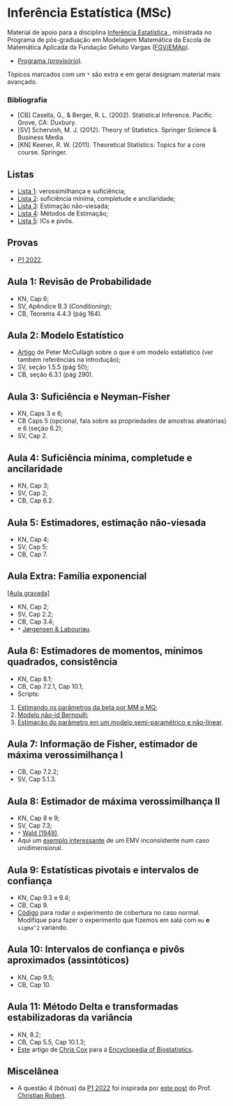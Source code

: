# Inferência Estatística (MSc)

Material de apoio para a disciplina [Inferência Estatística ](https://emap.fgv.br/disciplina/inferencia-estatistica), ministrada no Programa de pós-graduação em Modelagem Matemática da Escola de Matemática Aplicada da Fundação Getulio Vargas ([FGV/EMAp](https://emap.fgv.br/)).

- [Programa (provisório)](https://docs.google.com/spreadsheets/d/1szd83K73sLuliVOLTpiFWMIW9guEcbbV-wZvUgoIcrg/edit#gid=0).

Tópicos marcados com um `*` são extra e em geral designam material mais avançado.

### Bibliografia

- [CB] Casella, G., & Berger, R. L. (2002). Statistical Inference. Pacific Grove, CA: Duxbury.
- [SV] Schervish, M. J. (2012). Theory of Statistics. Springer Science & Business Media.
- [KN] Keener, R. W. (2011). Theoretical Statistics: Topics for a core course. Springer. 

## Listas

- [Lista 1](https://github.com/maxbiostat/Statistical_Inference_MSc/blob/main/listas/lista1_InfEst_MSc.pdf): verossimilhança e suficiência;
- [Lista 2](https://github.com/maxbiostat/Statistical_Inference_MSc/blob/main/listas/lista2_InfEst_MSc.pdf): suficiência mínima, completude e ancilaridade;
- [Lista 3](https://github.com/maxbiostat/Statistical_Inference_MSc/blob/main/listas/lista3_InfEst_MSc.pdf): Estimação não-viesada;
- [Lista 4](https://github.com/maxbiostat/Statistical_Inference_MSc/blob/main/listas/lista4_InfEst_MSc.pdf): Métodos de Estimação;
- [Lista 5](https://github.com/maxbiostat/Statistical_Inference_MSc/blob/main/listas/lista5_InfEst_MSc.pdf): ICs e pivôs.

## Provas

- [P1 2022](https://github.com/maxbiostat/Statistical_Inference_MSc/blob/main/provas/P1_InfEst_2022.pdf).


## Aula 1: Revisão de Probabilidade

- KN, Cap 6;
- SV, Apêndice B.3 (_Conditioning_);
- CB, Teorema 4.4.3 (pág 164).

## Aula 2: Modelo Estatístico

- [Artigo](https://projecteuclid.org/download/pdf_1/euclid.aos/1035844977) de Peter McCullagh sobre o que é um modelo estatístico (ver também referências na introdução);
- SV, seção 1.5.5 (pág 50);
- CB, seção 6.3.1 (pág 290).

## Aula 3: Suficiência e Neyman-Fisher
- KN, Caps 3 e 6;
- CB Caps 5 (opcional, fala sobre as propriedades de amostras aleatórias) e 6 (seção 6.2);
- SV, Cap 2.

## Aula 4: Suficiência mínima, completude e ancilaridade
- KN, Cap 3;
- SV, Cap 2;
- CB, Cap 6.2.

## Aula 5: Estimadores, estimação não-viesada

- KN, Cap 4;
- SV, Cap 5;
- CB, Cap 7.

## Aula Extra: Família exponencial

[[Aula gravada]](https://youtu.be/-_Z42K96MAc)

- KN, Cap 2;
- SV, Cap 2.2;
- CB, Cap 3.4;
- `*` [Jørgensen & Labouriau](https://impa.br/wp-content/uploads/2017/04/Mon_52.pdf).

## Aula 6: Estimadores de momentos, mínimos quadrados, consistência

- KN, Cap 8.1;
- CB, Cap 7.2.1, Cap 10.1;
- Scripts:
1. [Estimando os parâmetros da beta por MM e MQ](https://github.com/maxbiostat/Statistical_Inference_MSc/blob/main/codigo/beta_estimation.r);
2. [Modelo não-id Bernoulli](https://github.com/maxbiostat/Statistical_Inference_MSc/blob/main/codigo/logistic_regression_ols.r);
3. [Estimação do parâmetro em um modelo semi-paramétrico e não-linear](https://github.com/maxbiostat/Statistical_Inference_MSc/blob/main/codigo/non_parametric_LS.r). 

## Aula 7: Informação de Fisher, estimador de máxima verossimilhança I

- CB, Cap 7.2.2;
- SV, Cap 5.1.3.

## Aula 8: Estimador de máxima verossimilhança II

- KN, Cap 8 e 9;
- SV, Cap 7.3;
-  `*` [Wald (1949)](https://projecteuclid.org/journals/annals-of-mathematical-statistics/volume-20/issue-4/Note-on-the-Consistency-of-the-Maximum-Likelihood-Estimate/10.1214/aoms/1177729952.full). 
-  Aqui um [exemplo interessante](https://radfordneal.wordpress.com/2008/08/09/inconsistent-maximum-likelihood-estimation-an-ordinary-example/) de um EMV inconsistente num caso unidimensional.


## Aula 9: Estatísticas pivotais e intervalos de confiança

- KN, Cap 9.3 e 9.4;
- CB, Cap 9.
- [Código](https://github.com/maxbiostat/Statistical_Inference_BSc/blob/master/code/IC_normal_cobertura.r) para rodar o experimento de cobertura no caso normal. Modifique para fazer o experimento que fizemos em sala com `mu` **e** `sigma^2` variando.

## Aula 10: Intervalos de confiança e pivôs aproximados (assintóticos)

- KN, Cap 9.5;
- CB, Cap 10.

## Aula 11: Método Delta e transformadas estabilizadoras da variância

- KN, 8.2;
- CB, Cap 5.5, Cap 10.1.3;
- [Este](https://github.com/maxbiostat/Statistical_Inference_MSc/blob/main/apoio/2005_Cox_DeltaMethod.pdf) artigo de [Chris Cox](https://publichealth.jhu.edu/faculty/1593/christopher-cox) para a [Encyclopedia of Biostatistics](https://onlinelibrary.wiley.com/doi/book/10.1002/0470011815). 

## Miscelânea

- A questão 4 (bônus) da [P1 2022](https://github.com/maxbiostat/Statistical_Inference_MSc/blob/main/provas/P1_InfEst_2022.pdf) foi inspirada por [este post](https://stats.stackexchange.com/questions/122917/when-if-ever-is-a-median-statistic-a-sufficient-statistic) do Prof. [Christian Robert](https://xianblog.wordpress.com/). 
